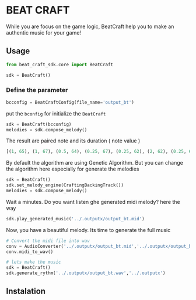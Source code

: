 # BEAT CRAFT
While you are focus on the game logic, BeatCraft help you to make an authentic music for your game!


## Usage

```python
from beat_craft_sdk.core import BeatCraft

sdk = BeatCraft()
```

### Define the parameter

```python
bcconfig = BeatCraftConfig(file_name='output_bt')
```

put the `bconfig` for initialize the `BeatCraft` 
```python
sdk = BeatCraft(bcconfig)
melodies = sdk.compose_melody()
```

The result are paired note and its duration ( note value )
```python
[(1, 65), (1, 67), (0.5, 64), (0.25, 67), (0.25, 62), (2, 62), (0.25, 65), (1, 62), (2, 59), (0.5, 65), (4, 67), (1, 62), (0.25, 0), (0.25, 67), (1, 60), (0.5, 0), (0.25, 67)]
```

By default the algorithm are using Genetic Algorithm. But you can change the algorithm here especially for generate the melodies
```python
sdk = BeatCraft()
sdk.set_melody_engine(CraftingBackingTrack())
melodies = sdk.compose_melody()
```

Wait a minutes. Do you want listen ghe generated midi melody? here the way
```python
sdk.play_generated_music('../.outputx/output_bt.mid')
```

Now, you have a beautiful melody. Its time to generate the full music
```python
# Convert the midi file into wav
conv = AudioConverter('../.outputx/output_bt.mid','../.outputx/output_bt.wav')
conv.midi_to_wav()

# lets make the music
sdk = BeatCraft()
sdk.generate_rythm('../.outputx/output_bt.wav','../.outputx')
```
## Instalation
